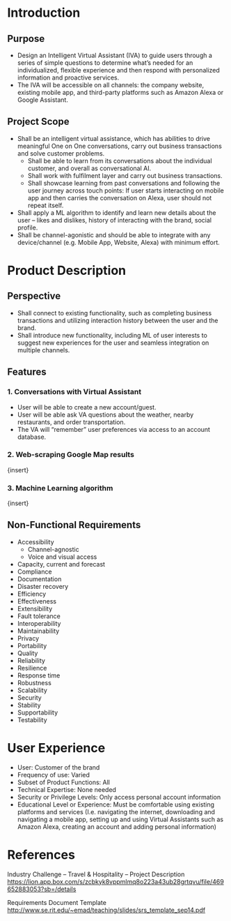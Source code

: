 # Introduction

## Purpose

- Design an Intelligent Virtual Assistant (IVA) to guide users through a series of simple questions to determine what’s needed for an individualized, flexible experience and then respond with personalized information and proactive services. 
- The IVA will be accessible on all channels: the company website, existing mobile app, and third-party platforms such as Amazon Alexa or Google Assistant. 

## Project Scope

- Shall be an intelligent virtual assistance, which has abilities to drive meaningful One on One conversations, carry out business transactions and solve customer problems. 
	- Shall be able to learn from its conversations about the individual customer, and overall as conversational AI. 
	- Shall work with fulfilment layer and carry out business transactions.
	- Shall showcase learning from past conversations and following the user journey across touch points: If user starts interacting on mobile app and then carries the conversation on Alexa, user should not repeat itself.
- Shall apply a ML algorithm to identify and learn new details about the user – likes and dislikes, history of interacting with the brand, social profile. 
- Shall be channel-agonistic and should be able to integrate with any device/channel  (e.g. Mobile App, Website, Alexa) with minimum effort.


# Product Description

## Perspective

- Shall connect to existing functionality, such as completing business transactions and utilizing interaction history between the user and the brand. 
- Shall introduce new functionality, including ML of user interests to suggest new experiences for the user and seamless integration on multiple channels.

## Features

### 1. Conversations with Virtual Assistant 

- User will be able to create a new account/guest. 
- User will be able ask VA questions about the weather, nearby restaurants, and order transportation. 
- The VA will “remember” user preferences via access to an account database.

### 2. Web-scraping Google Map results 

{insert}

### 3. Machine Learning algorithm

{insert}


## Non-Functional Requirements

- Accessibility 
	- Channel-agnostic 
	- Voice and visual access 
- Capacity, current and forecast 
- Compliance 
- Documentation 
- Disaster recovery 
- Efficiency 
- Effectiveness 
- Extensibility 
- Fault tolerance 
- Interoperability 
- Maintainability 
- Privacy 
- Portability 
- Quality 
- Reliability 
- Resilience 
- Response time 
- Robustness 
- Scalability 
- Security 
- Stability 
- Supportability 
- Testability



# User Experience

- User: Customer of the brand 
- Frequency of use: Varied 
- Subset of Product Functions: All 
- Technical Expertise: None needed 
- Security or Privilege Levels: Only access personal account information 
- Educational Level or Experience: Must be comfortable using existing platforms and services (I.e. navigating the internet, downloading and navigating a mobile app, setting up and using Virtual Assistants such as Amazon Alexa, creating an account and adding personal information) 



# References

Industry Challenge – Travel & Hospitality – Project Description https://lion.app.box.com/s/zcbkyk8vppmlmq8o223a43ub28grtqvu/file/469652883053?sb=/details 

Requirements Document Template http://www.se.rit.edu/~emad/teaching/slides/srs_template_sep14.pdf
